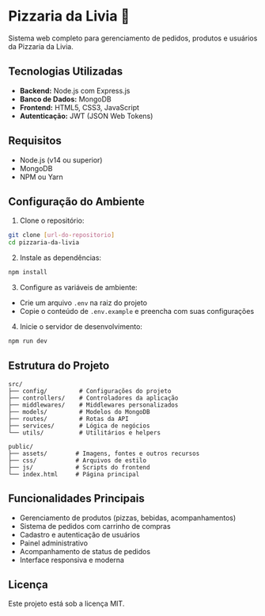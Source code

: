 # Pizzaria da Livia 🍕

Sistema web completo para gerenciamento de pedidos, produtos e usuários da Pizzaria da Livia.

## Tecnologias Utilizadas

- **Backend:** Node.js com Express.js
- **Banco de Dados:** MongoDB
- **Frontend:** HTML5, CSS3, JavaScript
- **Autenticação:** JWT (JSON Web Tokens)

## Requisitos

- Node.js (v14 ou superior)
- MongoDB
- NPM ou Yarn

## Configuração do Ambiente

1. Clone o repositório:
```bash
git clone [url-do-repositorio]
cd pizzaria-da-livia
```

2. Instale as dependências:
```bash
npm install
```

3. Configure as variáveis de ambiente:
- Crie um arquivo `.env` na raiz do projeto
- Copie o conteúdo de `.env.example` e preencha com suas configurações

4. Inicie o servidor de desenvolvimento:
```bash
npm run dev
```

## Estrutura do Projeto

```
src/
├── config/         # Configurações do projeto
├── controllers/    # Controladores da aplicação
├── middlewares/    # Middlewares personalizados
├── models/         # Modelos do MongoDB
├── routes/         # Rotas da API
├── services/       # Lógica de negócios
└── utils/          # Utilitários e helpers

public/
├── assets/        # Imagens, fontes e outros recursos
├── css/           # Arquivos de estilo
├── js/            # Scripts do frontend
└── index.html     # Página principal
```

## Funcionalidades Principais

- Gerenciamento de produtos (pizzas, bebidas, acompanhamentos)
- Sistema de pedidos com carrinho de compras
- Cadastro e autenticação de usuários
- Painel administrativo
- Acompanhamento de status de pedidos
- Interface responsiva e moderna

## Licença

Este projeto está sob a licença MIT. 